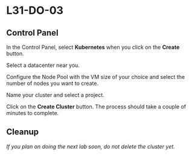 # L31-DO-03

## Control Panel

In the Control Panel, select **Kubernetes** when you click on the **Create** button.

Select a datacenter near you.

Configure the Node Pool with the VM size of your choice and select the number of nodes you want to create.

Name your cluster and select a project.

Click on the **Create Cluster** button.  The process should take a couple of minutes to complete.

## Cleanup

_If you plan on doing the next lab soon, do not delete the cluster yet._